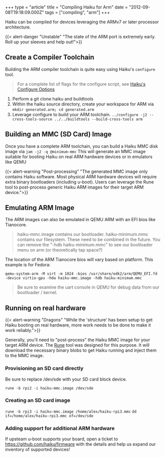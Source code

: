+++
type = "article"
title = "Compiling Haiku for Arm"
date = "2012-09-08T19:18:09.000Z"
tags = ["compiling", "arm"]
+++

Haiku can be compiled for devices leveraging the ARMv7 or later processor architecture.

{{< alert-danger "Unstable" "The state of the ARM port is extremely early. Roll up your sleeves and help out!">}}

## Create a Compiler Toolchain

Building the ARM compiler toolchain is quite easy using Haiku's ```configure``` tool.

> For a complete list of flags for the configure script, see [Haiku's Configure Options](/guides/building/configure)

1. Perform a git clone haiku and buildtools
2. Within the haiku source directory, create your workspace for ARM via ```mkdir generated.arm; cd generated.arm```
2. Leverage configure to build your ARM toolchain. ```../configure -j2 --cross-tools-source ../../buildtools --build-cross-tools arm```

## Building an MMC (SD Card) Image

Once you have a complete ARM toolchain, you can build a Haiku MMC disk image via ``jam -j2 -q @minimum-mmc``
This will generate an MMC image suitable for booting Haiku on real ARM hardware devices or in emulators like QEMU

{{< alert-warning "Post-processing" "The generated MMC image only contains Haiku software. Most physical ARM hardware devices will require extra binary bootloaders (including u-boot). Users can leverage the Rune tool to post-process generic Haiku ARM images for their target ARM device.">}}

## Emulating ARM Image

The ARM images can also be emulated in QEMU ARM with an EFI bios like Tianocore.

> haiku-mmc.image contains our bootloader. haiku-minimum.mmc contains our filesystem. These need to be combined
> in the future.  You can remove the "-hdb haiku-minimum.mmc" to see our bootloader menu on arm (or theoretically tap space?)

The location of the ARM Tianocore bios will vary based on platform. This example is for Fedora:

```qemu-system-arm -M virt -m 1024 -bios /usr/share/edk2/arm/QEMU_EFI.fd -device virtio-gpu -hda haiku-mmc.image -hdb haiku-minimum.mmc```

> Be sure to examine the uart console in QEMU for debug data from our bootloader / kernel.

## Running on real hardware

{{< alert-warning "Dragons" "While the 'structure' has been setup to get Haiku booting on real hardware, more work needs to be done to make it work reliably.">}}

Generally, you'll need to "post-process" the Haiku MMC image for your target ARM device.
The [Rune](https://github.com/haiku/rune) tool was designed for this purpose. It will download the necessary binary blobs to get Haiku running and inject them to the MMC image.

### Provisioning an SD card directly

Be sure to replace /dev/sde with your SD card block device.

```rune -b rpi2 -i haiku-mmc.image /dev/sde```

### Creating an SD card image

```rune -b rpi3 -i haiku-mmc.image /home/alex/haiku-rpi3.mmc```
```dd if=/home/alex/haiku-rpi3.mmc of=/dev/sde```

### Adding support for additional ARM hardware

If upsteam u-boot supports your board, open a ticket to https://github.com/haiku/firmware with the details and help us expand our inventory of supported devices!
